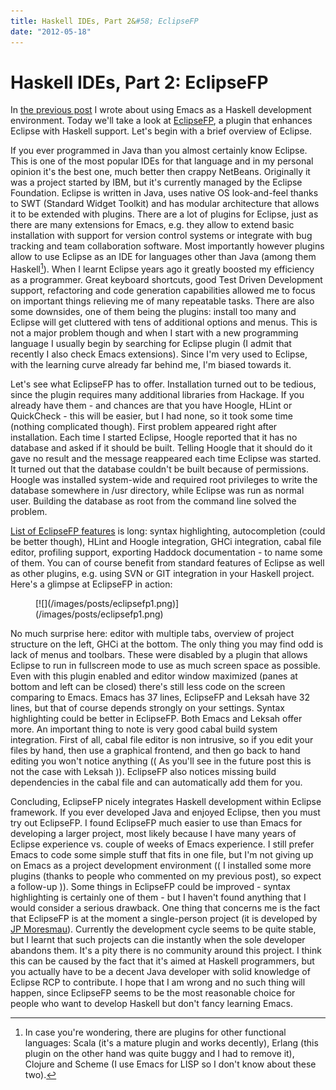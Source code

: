 ```yaml
---
title: Haskell IDEs, Part 2&#58; EclipseFP
date: "2012-05-18"
---
```


Haskell IDEs, Part 2: EclipseFP
===============================

In [the previous post](/posts/2012-05-13-haskell-ide-emacs.html) I wrote about
using Emacs as a Haskell development environment.  Today we'll take a look at
[EclipseFP](http://eclipsefp.github.com/), a plugin that enhances Eclipse with
Haskell support. Let's begin with a brief overview of Eclipse.

If you ever programmed in Java than you almost certainly know Eclipse. This is
one of the most popular IDEs for that language and in my personal opinion it's
the best one, much better then crappy NetBeans. Originally it was a project
started by IBM, but it's currently managed by the Eclipse Foundation. Eclipse is
written in Java, uses native OS look-and-feel thanks to SWT (Standard Widget
Toolkit) and has modular architecture that allows it to be extended with
plugins. There are a lot of plugins for Eclipse, just as there are many
extensions for Emacs, e.g. they allow to extend basic installation with support
for version control systems or integrate with bug tracking and team
collaboration software. Most importantly however plugins allow to use Eclipse as
an IDE for languages other than Java (among them Haskell[^1]). When I learnt
Eclipse years ago it greatly boosted my efficiency as a programmer. Great
keyboard shortcuts, good Test Driven Development support, refactoring and code
generation capabilities allowed me to focus on important things relieving me of
many repeatable tasks. There are also some downsides, one of them being the
plugins: install too many and Eclipse will get cluttered with tens of additional
options and menus. This is not a major problem though and when I start with a
new programming language I usually begin by searching for Eclipse plugin (I
admit that recently I also check Emacs extensions). Since I'm very used to
Eclipse, with the learning curve already far behind me, I'm biased towards it.

Let's see what EclipseFP has to offer. Installation turned out to be tedious,
since the plugin requires many additional libraries from Hackage. If you already
have them - and chances are that you have Hoogle, HLint or QuickCheck - this
will be easier, but I had none, so it took some time (nothing complicated
though). First problem appeared right after installation. Each time I started
Eclipse, Hoogle reported that it has no database and asked if it should be
built. Telling Hoogle that it should do it gave no result and the message
reappeared each time Eclipse was started. It turned out that the database
couldn't be built because of permissions. Hoogle was installed system-wide and
required root privileges to write the database somewhere in /usr directory,
while Eclipse was run as normal user. Building the database as root from the
command line solved the problem.

[List of EclipseFP features](http://eclipsefp.github.com/features.html) is long:
syntax highlighting, autocompletion (could be better though), HLint and Hoogle
integration, GHCi integration, cabal file editor, profiling support, exporting
Haddock documentation - to name some of them.  You can of course benefit from
standard features of Eclipse as well as other plugins, e.g. using SVN or GIT
integration in your Haskell project. Here's a glimpse at EclipseFP in action:

<div class="thumbnail">
<figure>
[![](/images/posts/eclipsefp1.png)](/images/posts/eclipsefp1.png)
</figure>
</div>

No much surprise here: editor with multiple tabs, overview of project structure
on the left, GHCi at the bottom. The only thing you may find odd is lack of
menus and toolbars. These were disabled by a plugin that allows Eclipse to run
in fullscreen mode to use as much screen space as possible. Even with this
plugin enabled and editor window maximized (panes at bottom and left can be
closed) there's still less code on the screen comparing to Emacs. Emacs has 37
lines, EclipseFP and Leksah have 32 lines, but that of course depends strongly
on your settings. Syntax highlighting could be better in EclipseFP. Both Emacs
and Leksah offer more. An important thing to note is very good cabal build
system integration. First of all, cabal file editor is non intrusive, so if you
edit your files by hand, then use a graphical frontend, and then go back to hand
editing you won't notice anything (( As you'll see in the future post this is
not the case with Leksah )). EclipseFP also notices missing build dependencies
in the cabal file and can automatically add them for you.

Concluding, EclipseFP nicely integrates Haskell development within Eclipse
framework. If you ever developed Java and enjoyed Eclipse, then you must try out
EclipseFP. I found EclipseFP much easier to use than Emacs for developing a
larger project, most likely because I have many years of Eclipse experience
vs. couple of weeks of Emacs experience. I still prefer Emacs to code some
simple stuff that fits in one file, but I'm not giving up on Emacs as a project
development environment (( I installed some more plugins (thanks to people who
commented on my previous post), so expect a follow-up )). Some things in
EclipseFP could be improved - syntax highlighting is certainly one of them - but
I haven't found anything that I would consider a serious drawback. One thing
that concerns me is the fact that EclipseFP is at the moment a single-person
project (it is developed by [JP
Moresmau](http://jpmoresmau.blogspot.com/)). Currently the development cycle
seems to be quite stable, but I learnt that such projects can die instantly when
the sole developer abandons them. It's a pity there is no community around this
project. I think this can be caused by the fact that it's aimed at Haskell
programmers, but you actually have to be a decent Java developer with solid
knowledge of Eclipse RCP to contribute. I hope that I am wrong and no such thing
will happen, since EclipseFP seems to be the most reasonable choice for people
who want to develop Haskell but don't fancy learning Emacs.

[^1]:  In case you're wondering, there are plugins for other functional languages:
Scala (it's a mature plugin and works decently), Erlang (this plugin on the
other hand was quite buggy and I had to remove it), Clojure and Scheme (I use
Emacs for LISP so I don't know about these two).

